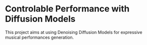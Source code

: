 # Controlable Performance with Diffusion Models

This project aims at using Denoising Diffusion Models for expressive musical performances generation. 



